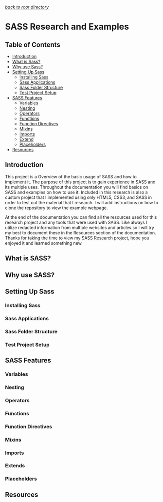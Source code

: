 *[back to root directory](../../../)*

# SASS Research and Examples

## Table of Contents

- [Introduction](#intro)
- [What is Sass?](#whatIsSass)
- [Why use Sass?](#whySass)
- [Setting Up Sass](#settingUp)
  - [Installing Sass](#install)
  - [Sass Applications](#applications)
  - [Sass Folder Structure](#folderStructure)
  - [Test Project Setup](#setup)
- [SASS Features](#sassFeatures)
  - [Variables](#vars)
  - [Nesting](#nests)
  - [Operators](#operators)
  - [Functions](#funcs)
  - [Function Directives](#funcDirective)
  - [Mixins](#mixins)
  - [Imports](#imports)
  - [Extend](#extends)
  - [Placeholders](#placeholders)  
- [Resources](#resources)

<a name="intro"></a>
## Introduction

This project is a Overview of the basic usage of SASS and how to implement it. The purpose of this project is to gain experience in SASS and its multiple uses. Throughout the documentation you will find basics on SASS and examples on how to use it. Included in this research is also a custom project that I implemented using only HTML5, CSS3, and SASS in order to test out the material that I research. I will add instructions on how to clone the repository to view the example webpage.

At the end of the documentation you can find all the resources used for this research project and any tools that were used with SASS. Like always I utilize redacted information from multiple websites and articles so I will try my best to document these in the Resources section of the documentation. Thanks for taking the time to view my SASS Research project, hope you enjoyed it and learned something new.

<a name="whatIsSass"></a>
## What is SASS?


<a name="whySass"></a>
## Why use SASS?


<a name="settingUp"></a>
## Setting Up Sass


<a name="install"></a>
### Installing Sass


<a name="applications"></a>
### Sass Applications


<a name="folderStructure"></a>
### Sass Folder Structure


<a name="setup"></a>
### Test Project Setup


<a name="sassFeatures"></a>
## SASS Features


<a name="vars"></a>
### Variables


<a name="nests"></a>
### Nesting


<a name="operators"></a>
### Operators


<a name="funcs"></a>
### Functions


<a name="funcDirective"></a>
### Function Directives


<a name="mixins"></a>
### Mixins


<a name="imports"></a>
### Imports


<a name="extends"></a>
### Extends


<a name="placeholders"></a>
### Placeholders


<a name="resources"></a>
## Resources
